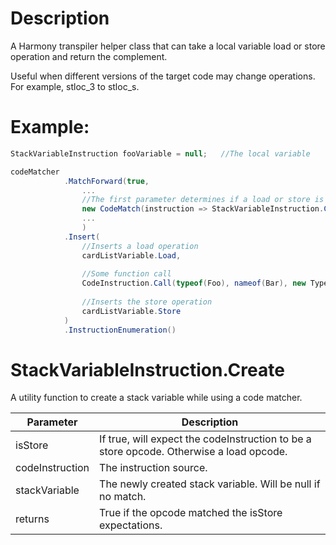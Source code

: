 # Description 
A Harmony transpiler helper class that can take a local variable load or store operation and return the complement.

Useful when different versions of the target code may change operations.  For example, stloc_3 to stloc_s.

# Example:

```csharp
StackVariableInstruction fooVariable = null;   //The local variable

codeMatcher
            .MatchForward(true,
                ...
                //The first parameter determines if a load or store is expected.
                new CodeMatch(instruction => StackVariableInstruction.Create(true, instruction, out cardListVariable))
                ...
                )
            .Insert(
                //Inserts a load operation
                cardListVariable.Load,
                
                //Some function call
                CodeInstruction.Call(typeof(Foo), nameof(Bar), new Type[] { typeof(List<Fizz>) }),  
                
                //Inserts the store operation
                cardListVariable.Store
            )
            .InstructionEnumeration()
```


# StackVariableInstruction.Create

A utility function to create a stack variable while using a code matcher.

|Parameter|Description|
|--|--|
|isStore|If true, will expect the codeInstruction to be a store opcode.  Otherwise a load opcode.|
|codeInstruction|The instruction source.|
|stackVariable|The newly created stack variable.  Will be null if no match.|
|returns|True if the opcode matched the isStore expectations.|

